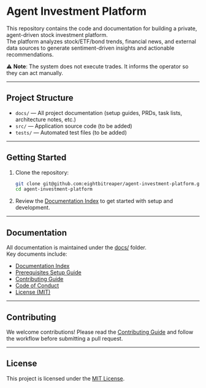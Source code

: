 # Agent Investment Platform

This repository contains the code and documentation for building a private, agent-driven stock investment platform.  
The platform analyzes stock/ETF/bond trends, financial news, and external data sources to generate sentiment-driven insights and actionable recommendations.  

⚠️ **Note**: The system does not execute trades. It informs the operator so they can act manually.

---

## Project Structure

- `docs/` — All project documentation (setup guides, PRDs, task lists, architecture notes, etc.)
- `src/` — Application source code (to be added)
- `tests/` — Automated test files (to be added)

---

## Getting Started

1. Clone the repository:
   ```bash
   git clone git@github.com:eightbitreaper/agent-investment-platform.git
   cd agent-investment-platform
   ```

2. Review the [Documentation Index](docs/index.md) to get started with setup and development.

---

## Documentation

All documentation is maintained under the [docs/](docs/) folder.  
Key documents include:

- [Documentation Index](docs/index.md)
- [Prerequisites Setup Guide](docs/prerequisites.md)
- [Contributing Guide](docs/CONTRIBUTING.md)
- [Code of Conduct](docs/CODE_OF_CONDUCT.md)
- [License (MIT)](docs/LICENSE.md)

---

## Contributing

We welcome contributions! Please read the [Contributing Guide](docs/CONTRIBUTING.md) and follow the workflow before submitting a pull request.  

---

## License

This project is licensed under the [MIT License](docs/LICENSE.md).
